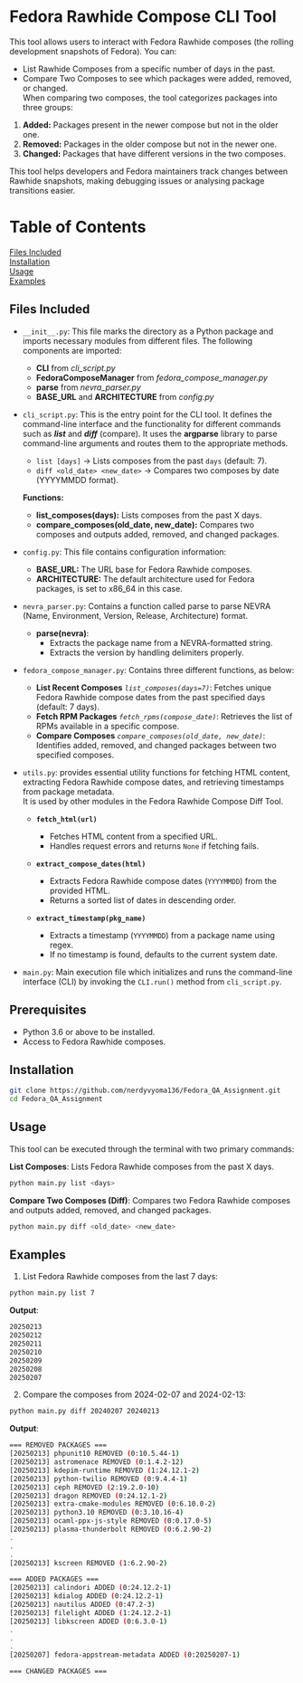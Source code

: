 # Fedora Rawhide Compose CLI Tool
This tool allows users to interact with Fedora Rawhide composes (the rolling development snapshots of Fedora). You can:

- List Rawhide Composes from a specific number of days in the past.<br>
- Compare Two Composes to see which packages were added, removed, or changed.<br>
When comparing two composes, the tool categorizes packages into three groups:<br>

1. <b>Added:</b> Packages present in the newer compose but not in the older one.<br>
2. <b>Removed:</b> Packages in the older compose but not in the newer one.<br>
3. <b>Changed:</b> Packages that have different versions in the two composes.<br>

This tool helps developers and Fedora maintainers track changes between Rawhide snapshots, making debugging issues or analysing package transitions easier.

# Table of Contents
[Files Included](#files-included)<br>
[Installation](#installation)<br>
[Usage](#usage)<br>
[Examples](#examples)<br>

## Files Included
- `__init__.py`: This file marks the directory as a Python package and imports necessary modules from different files. The following components are imported:
  - **CLI** from *cli_script.py*
  - **FedoraComposeManager** from *fedora_compose_manager.py*
  - **parse** from *nevra_parser.py*
  - **BASE_URL** and **ARCHITECTURE** from *config.py*
- `cli_script.py`: This is the entry point for the CLI tool. It defines the command-line interface and the functionality for different commands such as ***list*** and ***diff*** (compare).
  It uses the **argparse** library to parse command-line arguments and routes them to the appropriate methods.
  - `list [days]` → Lists composes from the past `days` (default: 7).  
  - `diff <old_date> <new_date>` → Compares two composes by date (YYYYMMDD format).

  **Functions:**<br>
  - **list_composes(days):** Lists composes from the past X days.<br>
  - **compare_composes(old_date, new_date):** Compares two composes and outputs added, removed, and changed packages.<br>

-  `config.py`: This file contains configuration information:<br>
    - **BASE_URL:** The URL base for Fedora Rawhide composes.
    - **ARCHITECTURE:** The default architecture used for Fedora packages, is set to x86_64 in this case.

- `nevra_parser.py`: Contains a function called parse to parse NEVRA (Name, Environment, Version, Release, Architecture) format.
  - **parse(nevra)**:  
    - Extracts the package name from a NEVRA-formatted string.  
    - Extracts the version by handling delimiters properly.
   
- `fedora_compose_manager.py`: Contains three different functions, as below:
    - **List Recent Composes** *`list_composes(days=7)`*: Fetches unique Fedora Rawhide compose dates from the past specified days (default: 7 days).  
    - **Fetch RPM Packages** *`fetch_rpms(compose_date)`*: Retrieves the list of RPMs available in a specific compose.  
    - **Compare Composes** *`compare_composes(old_date, new_date)`*: Identifies added, removed, and changed packages between two specified composes.
 
- `utils.py`: provides essential utility functions for fetching HTML content, extracting Fedora Rawhide compose dates, and retrieving timestamps from package metadata.<br>
It is used by other modules in the Fedora Rawhide Compose Diff Tool.<br>
  - **`fetch_html(url)`**  
    - Fetches HTML content from a specified URL.  
    - Handles request errors and returns `None` if fetching fails.  

  - **`extract_compose_dates(html)`**  
    - Extracts Fedora Rawhide compose dates (`YYYYMMDD`) from the provided HTML.  
    - Returns a sorted list of dates in descending order.  

  - **`extract_timestamp(pkg_name)`**  
    - Extracts a timestamp (`YYYYMMDD`) from a package name using regex.  
    - If no timestamp is found, defaults to the current system date.
   
- `main.py`: Main execution file which initializes and runs the command-line interface (CLI) by invoking the `CLI.run()` method from `cli_script.py`.
  
## Prerequisites 
- Python 3.6 or above to be installed.
- Access to Fedora Rawhide composes.

## Installation
```bash
git clone https://github.com/nerdyvyoma136/Fedora_QA_Assignment.git
cd Fedora_QA_Assignment
```

## Usage
This tool can be executed through the terminal with two primary commands:<br>

**List Composes**: Lists Fedora Rawhide composes from the past X days.
```bash
python main.py list <days>
```
**Compare Two Composes (Diff)**: Compares two Fedora Rawhide composes and outputs added, removed, and changed packages.
```bash
python main.py diff <old_date> <new_date>
```

## Examples
1. List Fedora Rawhide composes from the last 7 days:
```bash
python main.py list 7
```
**Output**:
```bash
20250213
20250212
20250211
20250210
20250209
20250208
20250207
```
2. Compare the composes from 2024-02-07 and 2024-02-13:
```bash
python main.py diff 20240207 20240213
```
**Output**:
```bash
=== REMOVED PACKAGES ===
[20250213] phpunit10 REMOVED (0:10.5.44-1)
[20250213] astromenace REMOVED (0:1.4.2-12)
[20250213] kdepim-runtime REMOVED (1:24.12.1-2)
[20250213] python-twilio REMOVED (0:9.4.4-1)
[20250213] ceph REMOVED (2:19.2.0-10)
[20250213] dragon REMOVED (0:24.12.1-2)
[20250213] extra-cmake-modules REMOVED (0:6.10.0-2)
[20250213] python3.10 REMOVED (0:3.10.16-4)
[20250213] ocaml-ppx-js-style REMOVED (0:0.17.0-5)
[20250213] plasma-thunderbolt REMOVED (0:6.2.90-2)
.
.
.
[20250213] kscreen REMOVED (1:6.2.90-2)

=== ADDED PACKAGES ===
[20250213] calindori ADDED (0:24.12.2-1)
[20250213] kdialog ADDED (0:24.12.2-1)
[20250213] nautilus ADDED (0:47.2-3)
[20250213] filelight ADDED (1:24.12.2-1)
[20250213] libkscreen ADDED (0:6.3.0-1)
.
.
.
[20250207] fedora-appstream-metadata ADDED (0:20250207-1)

=== CHANGED PACKAGES ===
```

